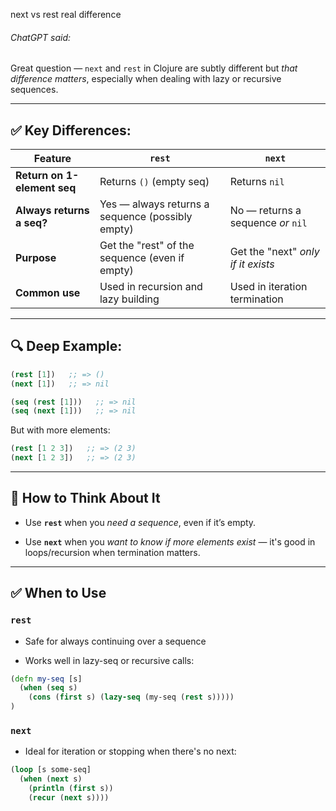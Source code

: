 next vs rest real difference

###### ChatGPT said:

Great question — `next` and `rest` in Clojure are subtly different but _that difference matters_, especially when dealing with lazy or recursive sequences.

---

## ✅ **Key Differences:**

|Feature|`rest`|`next`|
|---|---|---|
|**Return on 1-element seq**|Returns `()` (empty seq)|Returns `nil`|
|**Always returns a seq?**|Yes — always returns a sequence (possibly empty)|No — returns a sequence _or_ `nil`|
|**Purpose**|Get the "rest" of the sequence (even if empty)|Get the "next" _only if it exists_|
|**Common use**|Used in recursion and lazy building|Used in iteration termination|

---

## 🔍 **Deep Example**:

```clojure 
(rest [1])   ;; => ()
(next [1])   ;; => nil

```

```clojure
(seq (rest [1]))   ;; => nil
(seq (next [1]))   ;; => nil

```

But with more elements:

```clojure 
(rest [1 2 3])   ;; => (2 3)
(next [1 2 3])   ;; => (2 3)

```

---

## 🧠 **How to Think About It**

- Use **`rest`** when you _need a sequence_, even if it’s empty.
    
- Use **`next`** when you _want to know if more elements exist_ — it's good in loops/recursion when termination matters.
    

---

## ✅ When to Use

### `rest`

- Safe for always continuing over a sequence
    
- Works well in lazy-seq or recursive calls:
    
```clojure
(defn my-seq [s]
  (when (seq s)
    (cons (first s) (lazy-seq (my-seq (rest s)))))
)


```
    

### `next`

- Ideal for iteration or stopping when there's no next:
    
```clojure
(loop [s some-seq]
  (when (next s)
    (println (first s))
    (recur (next s))))


```